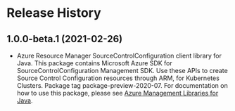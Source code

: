 # Release History

## 1.0.0-beta.1 (2021-02-26)

- Azure Resource Manager SourceControlConfiguration client library for Java. This package contains Microsoft Azure SDK for SourceControlConfiguration Management SDK. Use these APIs to create Source Control Configuration resources through ARM, for Kubernetes Clusters. Package tag package-preview-2020-07. For documentation on how to use this package, please see [Azure Management Libraries for Java](https://aka.ms/azsdk/java/mgmt).
